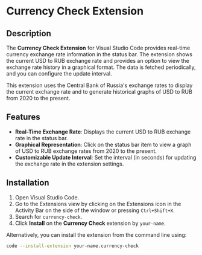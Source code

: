 # Currency Check Extension

## Description

The **Currency Check Extension** for Visual Studio Code provides real-time currency exchange rate information in the status bar. The extension shows the current USD to RUB exchange rate and provides an option to view the exchange rate history in a graphical format. The data is fetched periodically, and you can configure the update interval.

This extension uses the Central Bank of Russia's exchange rates to display the current exchange rate and to generate historical graphs of USD to RUB from 2020 to the present.

## Features

- **Real-Time Exchange Rate**: Displays the current USD to RUB exchange rate in the status bar.
- **Graphical Representation**: Click on the status bar item to view a graph of USD to RUB exchange rates from 2020 to the present.
- **Customizable Update Interval**: Set the interval (in seconds) for updating the exchange rate in the extension settings.

## Installation

1. Open Visual Studio Code.
2. Go to the Extensions view by clicking on the Extensions icon in the Activity Bar on the side of the window or pressing `Ctrl+Shift+X`.
3. Search for `currency-check`.
4. Click **Install** on the **Currency Check** extension by `your-name`.

Alternatively, you can install the extension from the command line using:

```bash
code --install-extension your-name.currency-check
